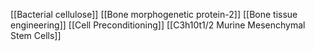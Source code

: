 [[Bacterial cellulose]]
[[Bone morphogenetic protein-2]]
[[Bone tissue engineering]]
[[Cell Preconditioning]]
[[C3h10t1/2 Murine Mesenchymal Stem Cells]]
